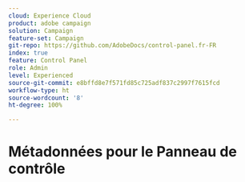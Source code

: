 ```yaml
---
cloud: Experience Cloud
product: adobe campaign
solution: Campaign
feature-set: Campaign
git-repo: https://github.com/AdobeDocs/control-panel.fr-FR
index: true
feature: Control Panel
role: Admin
level: Experienced
source-git-commit: e8bffd8e7f571fd85c725adf837c2997f7615fcd
workflow-type: ht
source-wordcount: '8'
ht-degree: 100%

---
```



# Métadonnées pour le Panneau de contrôle
